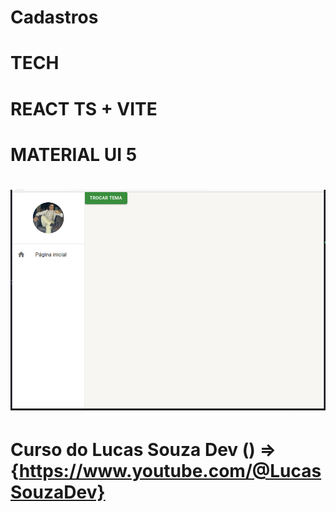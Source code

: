 # Cadastros 

  # TECH
# REACT TS + VITE
# MATERIAL UI 5
# ![CRIANDO HOME](image.png)


# Curso do Lucas Souza Dev () => {https://www.youtube.com/@LucasSouzaDev}

